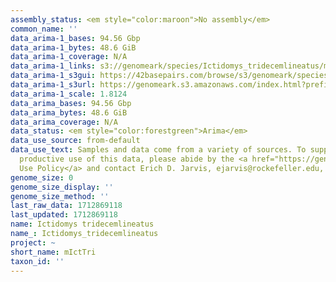 ```yaml
---
assembly_status: <em style="color:maroon">No assembly</em>
common_name: ''
data_arima-1_bases: 94.56 Gbp
data_arima-1_bytes: 48.6 GiB
data_arima-1_coverage: N/A
data_arima-1_links: s3://genomeark/species/Ictidomys_tridecemlineatus/mIctTri1/genomic_data/arima/<br>
data_arima-1_s3gui: https://42basepairs.com/browse/s3/genomeark/species/Ictidomys_tridecemlineatus/mIctTri1/genomic_data/arima/
data_arima-1_s3url: https://genomeark.s3.amazonaws.com/index.html?prefix=species/Ictidomys_tridecemlineatus/mIctTri1/genomic_data/arima/
data_arima-1_scale: 1.8124
data_arima_bases: 94.56 Gbp
data_arima_bytes: 48.6 GiB
data_arima_coverage: N/A
data_status: <em style="color:forestgreen">Arima</em>
data_use_source: from-default
data_use_text: Samples and data come from a variety of sources. To support fair and
  productive use of this data, please abide by the <a href="https://genome10k.soe.ucsc.edu/data-use-policies/">Data
  Use Policy</a> and contact Erich D. Jarvis, ejarvis@rockefeller.edu, with any questions.
genome_size: 0
genome_size_display: ''
genome_size_method: ''
last_raw_data: 1712869118
last_updated: 1712869118
name: Ictidomys tridecemlineatus
name_: Ictidomys_tridecemlineatus
project: ~
short_name: mIctTri
taxon_id: ''
---
```

